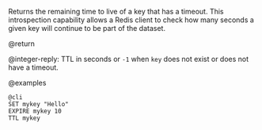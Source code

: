 Returns the remaining time to live of a key that has a timeout. This
introspection capability allows a Redis client to check how many seconds a given
key will continue to be part of the dataset.

@return

@integer-reply: TTL in seconds or `-1` when `key` does not exist or does not
have a timeout.

@examples

    @cli
    SET mykey "Hello"
    EXPIRE mykey 10
    TTL mykey

